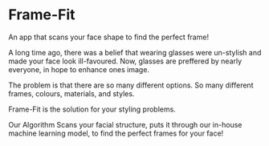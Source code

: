 # Frame-Fit
An app that scans your face shape to find the perfect frame!

A long time ago, there was a belief that wearing glasses were un-stylish and made your face look ill-favoured. 
Now, glasses are preffered by nearly everyone, in hope to enhance ones image.

The problem is that there are so many different options. So many different frames, colours, materials, and styles. 

Frame-Fit is the solution for your styling problems. 

Our Algorithm Scans your facial structure, puts it through our in-house machine learning model, to find the perfect 
frames for your face!


